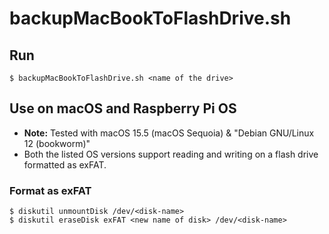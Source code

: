 # backupMacBookToFlashDrive.sh

## Run
```
$ backupMacBookToFlashDrive.sh <name of the drive>
```

## Use on macOS and Raspberry Pi OS
* **Note:** Tested with macOS 15.5 (macOS Sequoia) & "Debian GNU/Linux 12 (bookworm)"
* Both the listed OS versions support reading and writing on a flash drive formatted as exFAT.

### Format as exFAT
```
$ diskutil unmountDisk /dev/<disk-name>
$ diskutil eraseDisk exFAT <new name of disk> /dev/<disk-name>
```
